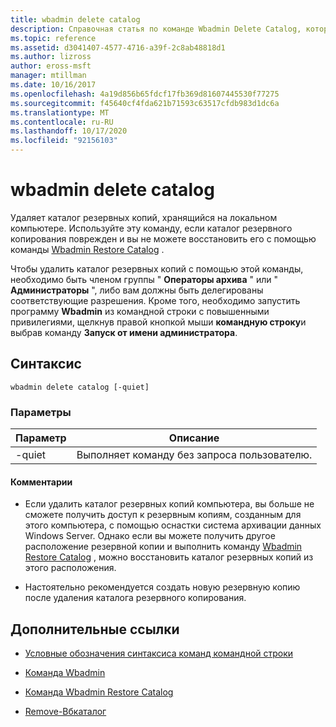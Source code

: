 ```yaml
---
title: wbadmin delete catalog
description: Справочная статья по команде Wbadmin Delete Catalog, которая удаляет каталог резервных копий, хранящийся на локальном компьютере.
ms.topic: reference
ms.assetid: d3041407-4577-4716-a39f-2c8ab48818d1
ms.author: lizross
author: eross-msft
manager: mtillman
ms.date: 10/16/2017
ms.openlocfilehash: 4a19d856b65fdcf17fb369d81607445530f77275
ms.sourcegitcommit: f45640cf4fda621b71593c63517cfdb983d1dc6a
ms.translationtype: MT
ms.contentlocale: ru-RU
ms.lasthandoff: 10/17/2020
ms.locfileid: "92156103"
---
```

# <a name="wbadmin-delete-catalog"></a>wbadmin delete catalog

Удаляет каталог резервных копий, хранящийся на локальном компьютере. Используйте эту команду, если каталог резервного копирования поврежден и вы не можете восстановить его с помощью команды [Wbadmin Restore Catalog](wbadmin-restore-catalog.md) .

Чтобы удалить каталог резервных копий с помощью этой команды, необходимо быть членом группы " **Операторы архива** " или " **Администраторы** ", либо вам должны быть делегированы соответствующие разрешения. Кроме того, необходимо запустить программу **Wbadmin** из командной строки с повышенными привилегиями, щелкнув правой кнопкой мыши **командную строку**и выбрав команду **Запуск от имени администратора**.

## <a name="syntax"></a>Синтаксис

```
wbadmin delete catalog [-quiet]
```

### <a name="parameters"></a>Параметры

| Параметр | Описание |
|--|--|
| -quiet | Выполняет команду без запроса пользователю. |

#### <a name="remarks"></a>Комментарии

- Если удалить каталог резервных копий компьютера, вы больше не сможете получить доступ к резервным копиям, созданным для этого компьютера, с помощью оснастки cистема архивации данных Windows Server. Однако если вы можете получить другое расположение резервной копии и выполнить команду [Wbadmin Restore Catalog](wbadmin-restore-catalog.md) , можно восстановить каталог резервных копий из этого расположения.

- Настоятельно рекомендуется создать новую резервную копию после удаления каталога резервного копирования.

## <a name="additional-references"></a>Дополнительные ссылки

- [Условные обозначения синтаксиса команд командной строки](command-line-syntax-key.md)

- [Команда Wbadmin](wbadmin.md)

- [Команда Wbadmin Restore Catalog](wbadmin-restore-catalog.md)

- [Remove-Вбкаталог](/powershell/module/windowsserverbackup/Remove-WBCatalog)
